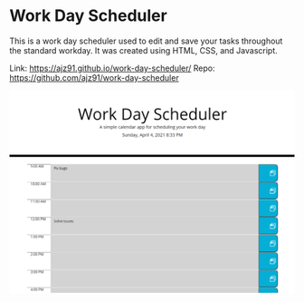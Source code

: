 # Work Day Scheduler
This is a work day scheduler used to edit and save your tasks throughout the standard workday. It was created using HTML, CSS, and Javascript.

Link: https://ajz91.github.io/work-day-scheduler/
Repo: https://github.com/ajz91/work-day-scheduler

![screenshot](/Develop/screenshot.png)
